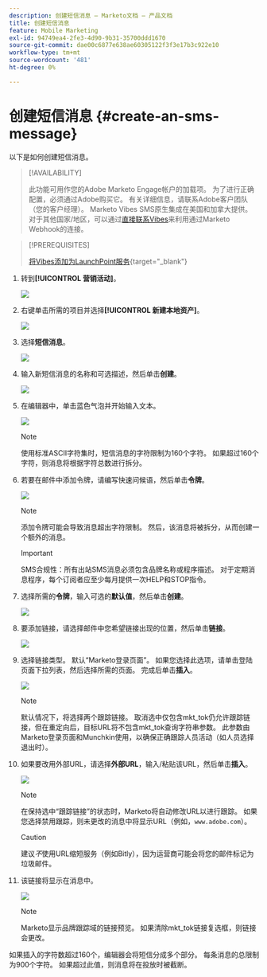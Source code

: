 ```yaml
---
description: 创建短信消息 — Marketo文档 — 产品文档
title: 创建短信消息
feature: Mobile Marketing
exl-id: 94749ea4-2fe3-4d90-9b31-35700ddd1670
source-git-commit: dae00c6877e638ae60305122f3f3e17b3c922e10
workflow-type: tm+mt
source-wordcount: '481'
ht-degree: 0%

---
```


# 创建短信消息 {#create-an-sms-message}

以下是如何创建短信消息。

>[!AVAILABILITY]
>
>此功能可用作您的Adobe Marketo Engage帐户的加载项。 为了进行正确配置，必须通过Adobe购买它。 有关详细信息，请联系Adobe客户团队（您的客户经理）。 Marketo Vibes SMS原生集成在美国和加拿大提供。 对于其他国家/地区，可以通过[直接联系Vibes](https://www.vibes.com/talk-to-sales)来利用通过Marketo Webhook的连接。

>[!PREREQUISITES]
>
>[将Vibes添加为LaunchPoint服务](/help/marketo/product-docs/mobile-marketing/admin/add-vibes-as-a-launchpoint-service.md){target="_blank"}

1. 转到&#x200B;**[!UICONTROL 营销活动]**。

   ![](assets/create-an-sms-message-1.png)

1. 右键单击所需的项目并选择&#x200B;**[!UICONTROL 新建本地资产]**。

   ![](assets/create-an-sms-message-2.png)

1. 选择&#x200B;**短信消息**。

   ![](assets/create-an-sms-message-3.png)

1. 输入新短信消息的名称和可选描述，然后单击&#x200B;**创建**。

   ![](assets/create-an-sms-message-4.png)

1. 在编辑器中，单击蓝色气泡并开始输入文本。

   ![](assets/create-an-sms-message-5.png)

   >[!NOTE]
   >
   >使用标准ASCII字符集时，短信消息的字符限制为160个字符。 如果超过160个字符，则消息将根据字符总数进行拆分。

1. 若要在邮件中添加令牌，请编写快速问候语，然后单击&#x200B;**令牌**。

   ![](assets/create-an-sms-message-6.png)

   >[!NOTE]
   >
   >添加令牌可能会导致消息超出字符限制。 然后，该消息将被拆分，从而创建一个额外的消息。

   >[!IMPORTANT]
   >
   >SMS合规性：所有出站SMS消息必须包含品牌名称或程序描述。 对于定期消息程序，每个订阅者应至少每月提供一次HELP和STOP指令。

1. 选择所需的&#x200B;**令牌**，输入可选的&#x200B;**默认值**，然后单击&#x200B;**创建**。

   ![](assets/create-an-sms-message-7.png)

1. 要添加链接，请选择邮件中您希望链接出现的位置，然后单击&#x200B;**链接**。

   ![](assets/create-an-sms-message-8.png)

1. 选择链接类型。 默认“Marketo登录页面”。 如果您选择此选项，请单击登陆页面下拉列表，然后选择所需的页面。 完成后单击&#x200B;**插入**。

   ![](assets/create-an-sms-message-9.png)

   >[!NOTE]
   >
   >默认情况下，将选择两个跟踪链接。 取消选中仅包含mkt_tok仍允许跟踪链接，但在重定向后，目标URL将不包含mkt_tok查询字符串参数。 此参数由Marketo登录页面和Munchkin使用，以确保正确跟踪人员活动（如人员选择退出时）。

1. 如果要改用外部URL，请选择&#x200B;**外部URL**，输入/粘贴该URL，然后单击&#x200B;**插入**。

   ![](assets/create-an-sms-message-10.png)

   >[!NOTE]
   >
   >在保持选中“跟踪链接”的状态时，Marketo将自动修改URL以进行跟踪。 如果您选择禁用跟踪，则未更改的消息中将显示URL（例如，`www.adobe.com`）。

   >[!CAUTION]
   >
   >建议&#x200B;_不_&#x200B;使用URL缩短服务（例如Bitly），因为运营商可能会将您的邮件标记为垃圾邮件。

1. 该链接将显示在消息中。

   ![](assets/create-an-sms-message-11.png)

   >[!NOTE]
   >
   >Marketo显示品牌跟踪域的链接预览。 如果清除mkt_tok链接复选框，则链接会更改。

如果插入的字符数超过160个，编辑器会将短信分成多个部分。 每条消息的总限制为900个字符。 如果超过此值，则消息将在投放时被截断。
